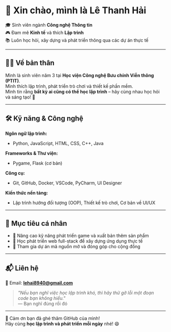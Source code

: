 # 👋 Xin chào, mình là **Lê Thanh Hải**

🎓 Sinh viên ngành **Công nghệ Thông tin**  
🎮 Đam mê **Kinh tế** và thích **Lập trình**   
📚 Luôn học hỏi, xây dựng và phát triển thông qua các dự án thực tế  


---

## 👨‍💻 Về bản thân

Mình là sinh viên năm 3 tại **Học viện Công nghệ Bưu chính Viễn thông (PTIT)**.  
Mình thích lập trình, phát triển trò chơi và thiết kế phần mềm.  
Mình tin rằng **bất kỳ ai cũng có thể học lập trình** – hãy cùng nhau học hỏi và sáng tạo! 🚀

---

## 🛠️ Kỹ năng & Công nghệ

**Ngôn ngữ lập trình:**  
- Python, JavaScript, HTML, CSS, C++, Java

**Frameworks & Thư viện:**  
- Pygame, Flask (cơ bản)

**Công cụ:**  
- Git, GitHub, Docker, VSCode, PyCharm, UI Designer

**Kiến thức nền tảng:**  
- Lập trình hướng đối tượng (OOP), Thiết kế trò chơi, Cơ bản về UI/UX

---


## 🎯 Mục tiêu cá nhân

- 🚀 Nâng cao kỹ năng phát triển game và xuất bản thêm sản phẩm  
- 📖 Học phát triển web full-stack để xây dựng ứng dụng thực tế  
- 🤝 Tham gia dự án mã nguồn mở và đóng góp cho cộng đồng

---

## 📬 Liên hệ

📧 Email: **lehai8940@gmail.com**  


> _"Nếu bạn nghĩ việc học lập trình khó, thì hãy thử gỡ lỗi một đoạn code bạn không hiểu."_  
> — Bạn nghĩ đúng rồi đó

---

🙌 Cảm ơn bạn đã ghé thăm GitHub của mình!  
Hãy cùng **học lập trình và phát triển mỗi ngày** nhé! 😄


<!--
**ThanhHaipear/ThanhHaipear** is a ✨ _special_ ✨ repository because its `README.md` (this file) appears on your GitHub profile.

Here are some ideas to get you started:

- 🔭 I’m currently working on ...
- 🌱 I’m currently learning ...
- 👯 I’m looking to collaborate on ...
- 🤔 I’m looking for help with ...
- 💬 Ask me about ...
- 📫 How to reach me: ...
- 😄 Pronouns: ...
- ⚡ Fun fact: ...
-->
